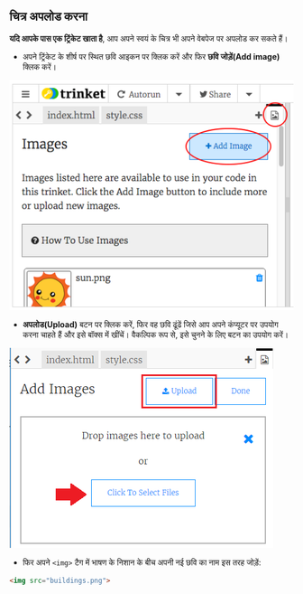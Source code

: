 ## चित्र अपलोड करना

**यदि आपके पास एक ट्रिंकेट खाता है**, आप अपने स्वयं के चित्र भी अपने वेबपेज पर अपलोड कर सकते हैं।

+ अपने ट्रिंकेट के शीर्ष पर स्थित छवि आइकन पर क्लिक करें और फिर **छवि जोड़ें(Add image)** क्लिक करें।

![screenshot](images/story-upload.png)

+ **अपलोड(Upload)** बटन पर क्लिक करें, फिर वह छवि ढूंढें जिसे आप अपने कंप्यूटर पर उपयोग करना चाहते हैं और इसे बॉक्स में खींचें। वैकल्पिक रूप से, इसे चुनने के लिए बटन का उपयोग करें।

![अपलोड](images/upload-image.png)

+ फिर अपने `<img>` टैग में भाषण के निशान के बीच अपनी नई छवि का नाम इस तरह जोड़ें:

```html
<img src="buildings.png">
```